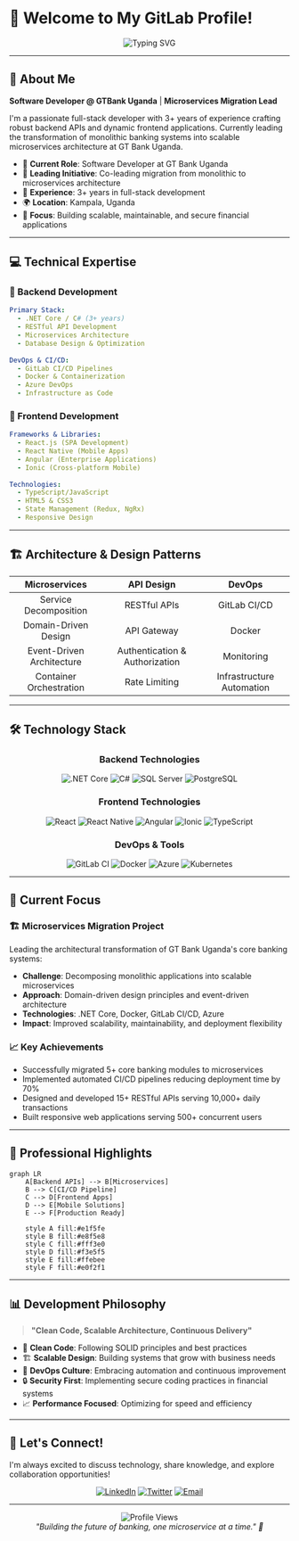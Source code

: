 # 👋 Welcome to My GitLab Profile!

<div align="center">
  <img src="https://readme-typing-svg.demolab.com?font=Fira+Code&size=22&duration=3000&pause=1000&color=4A90E2&center=true&vCenter=true&multiline=true&width=800&height=120&lines=Hello%2C+I'm+Kigozi+Joseph+%F0%9F%91%8B;Full-Stack+Developer+%7C+3%2B+Years+Experience;Microservices+Architecture+Enthusiast;Welcome+to+my+digital+workspace!" alt="Typing SVG" />
</div>

---

## 🚀 About Me

**Software Developer @ GTBank Uganda** | **Microservices Migration Lead**

I'm a passionate full-stack developer with 3+ years of experience crafting robust backend APIs and dynamic frontend applications. Currently leading the transformation of monolithic banking systems into scalable microservices architecture at GT Bank Uganda.

- 🏦 **Current Role**: Software Developer at GT Bank Uganda
- 🔄 **Leading Initiative**: Co-leading migration from monolithic to microservices architecture
- 💼 **Experience**: 3+ years in full-stack development
- 🌍 **Location**: Kampala, Uganda
- 🎯 **Focus**: Building scalable, maintainable, and secure financial applications

---

## 💻 Technical Expertise

### 🔧 Backend Development
```yaml
Primary Stack:
  - .NET Core / C# (3+ years)
  - RESTful API Development
  - Microservices Architecture
  - Database Design & Optimization
  
DevOps & CI/CD:
  - GitLab CI/CD Pipelines
  - Docker & Containerization
  - Azure DevOps
  - Infrastructure as Code
```

### 🎨 Frontend Development
```yaml
Frameworks & Libraries:
  - React.js (SPA Development)
  - React Native (Mobile Apps)
  - Angular (Enterprise Applications)
  - Ionic (Cross-platform Mobile)
  
Technologies:
  - TypeScript/JavaScript
  - HTML5 & CSS3
  - State Management (Redux, NgRx)
  - Responsive Design
```

---

## 🏗️ Architecture & Design Patterns

<div align="center">

| **Microservices** | **API Design** | **DevOps** |
|:-----------------:|:--------------:|:----------:|
| Service Decomposition | RESTful APIs | GitLab CI/CD |
| Domain-Driven Design | API Gateway | Docker |
| Event-Driven Architecture | Authentication & Authorization | Monitoring |
| Container Orchestration | Rate Limiting | Infrastructure Automation |

</div>

---

## 🛠️ Technology Stack

<div align="center">

### **Backend Technologies**
<img src="https://img.shields.io/badge/.NET_Core-512BD4?style=for-the-badge&logo=dotnet&logoColor=white" alt=".NET Core"/>
<img src="https://img.shields.io/badge/C%23-239120?style=for-the-badge&logo=c-sharp&logoColor=white" alt="C#"/>
<img src="https://img.shields.io/badge/SQL_Server-CC2927?style=for-the-badge&logo=microsoft-sql-server&logoColor=white" alt="SQL Server"/>
<img src="https://img.shields.io/badge/PostgreSQL-336791?style=for-the-badge&logo=postgresql&logoColor=white" alt="PostgreSQL"/>

### **Frontend Technologies**
<img src="https://img.shields.io/badge/React-61DAFB?style=for-the-badge&logo=react&logoColor=black" alt="React"/>
<img src="https://img.shields.io/badge/React_Native-61DAFB?style=for-the-badge&logo=react&logoColor=black" alt="React Native"/>
<img src="https://img.shields.io/badge/Angular-DD0031?style=for-the-badge&logo=angular&logoColor=white" alt="Angular"/>
<img src="https://img.shields.io/badge/Ionic-3880FF?style=for-the-badge&logo=ionic&logoColor=white" alt="Ionic"/>
<img src="https://img.shields.io/badge/TypeScript-3178C6?style=for-the-badge&logo=typescript&logoColor=white" alt="TypeScript"/>

### **DevOps & Tools**
<img src="https://img.shields.io/badge/GitLab_CI-FC6D26?style=for-the-badge&logo=gitlab&logoColor=white" alt="GitLab CI"/>
<img src="https://img.shields.io/badge/Docker-2496ED?style=for-the-badge&logo=docker&logoColor=white" alt="Docker"/>
<img src="https://img.shields.io/badge/Azure-0078D4?style=for-the-badge&logo=microsoft-azure&logoColor=white" alt="Azure"/>
<img src="https://img.shields.io/badge/Kubernetes-326CE5?style=for-the-badge&logo=kubernetes&logoColor=white" alt="Kubernetes"/>

</div>

---

## 🎯 Current Focus

### 🏗️ **Microservices Migration Project**
Leading the architectural transformation of GT Bank Uganda's core banking systems:

- **Challenge**: Decomposing monolithic applications into scalable microservices
- **Approach**: Domain-driven design principles and event-driven architecture
- **Technologies**: .NET Core, Docker, GitLab CI/CD, Azure
- **Impact**: Improved scalability, maintainability, and deployment flexibility

### 📈 **Key Achievements**
- Successfully migrated 5+ core banking modules to microservices
- Implemented automated CI/CD pipelines reducing deployment time by 70%
- Designed and developed 15+ RESTful APIs serving 10,000+ daily transactions
- Built responsive web applications serving 500+ concurrent users

---

## 🌟 Professional Highlights

```mermaid
graph LR
    A[Backend APIs] --> B[Microservices]
    B --> C[CI/CD Pipeline]
    C --> D[Frontend Apps]
    D --> E[Mobile Solutions]
    E --> F[Production Ready]
    
    style A fill:#e1f5fe
    style B fill:#e8f5e8
    style C fill:#fff3e0
    style D fill:#f3e5f5
    style E fill:#ffebee
    style F fill:#e0f2f1
```

---

## 📊 Development Philosophy

> **"Clean Code, Scalable Architecture, Continuous Delivery"**

- 🧹 **Clean Code**: Following SOLID principles and best practices
- 🏗️ **Scalable Design**: Building systems that grow with business needs
- 🚀 **DevOps Culture**: Embracing automation and continuous improvement
- 🔒 **Security First**: Implementing secure coding practices in financial systems
- 📈 **Performance Focused**: Optimizing for speed and efficiency

---

## 🤝 Let's Connect!

I'm always excited to discuss technology, share knowledge, and explore collaboration opportunities!

<div align="center">

[![LinkedIn](https://img.shields.io/badge/LinkedIn-0077B5?style=for-the-badge&logo=linkedin&logoColor=white)](https://www.linkedin.com/in/kigozi-joseph-suubi-19073a198/)
[![Twitter](https://img.shields.io/badge/Twitter-1DA1F2?style=for-the-badge&logo=twitter&logoColor=white)](https://twitter.com/richards_zeph)
[![Email](https://img.shields.io/badge/Email-D14836?style=for-the-badge&logo=gmail&logoColor=white)](mailto:your.email@example.com)

</div>

---

<div align="center">
  <img src="https://komarev.com/ghpvc/?username=your-gitlab-username&color=4A90E2&style=flat-square&label=Profile+Views" alt="Profile Views"/>
</div>

<div align="center">
  <i>"Building the future of banking, one microservice at a time." 💙</i>
</div>
